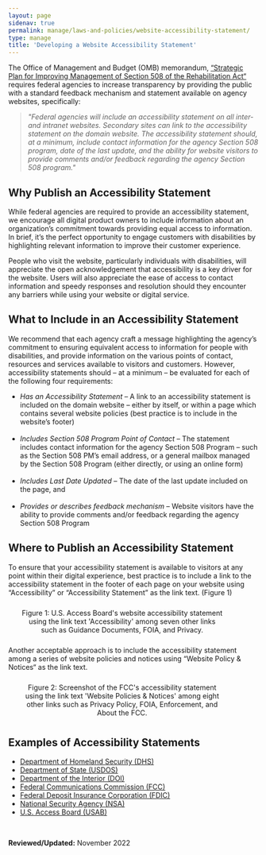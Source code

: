 ```yaml
---
layout: page
sidenav: true
permalink: manage/laws-and-policies/website-accessibility-statement/
type: manage
title: 'Developing a Website Accessibility Statement'
---
```


The Office of Management and Budget (OMB) memorandum, [“Strategic Plan for Improving Management of Section 508 of the Rehabilitation Act“][1] requires federal agencies to increase transparency by providing the public with a standard feedback mechanism and statement available on agency websites, specifically:

> *"Federal agencies will include an accessibility statement on all inter- and intranet websites. Secondary sites can link to the accessibility statement on the domain website. The accessibility statement should, at a minimum, include contact information for the agency Section 508 program, date of the last update, and the ability for website visitors to provide comments and/or feedback regarding the agency Section 508 program."*

## Why Publish an Accessibility Statement

While federal agencies are required to provide an accessibility statement, we encourage all digital product owners to include information about an organization’s commitment towards providing equal access to information. In brief, it’s the perfect opportunity to engage customers with disabilities by highlighting relevant information to improve their customer experience. 

People who visit the website, particularly individuals with disabilities, will appreciate the open acknowledgement that accessibility is a key driver for the website. Users will also appreciate the ease of access to contact information and speedy responses and resolution should they encounter any barriers while using your website or digital service.

## What to Include in an Accessibility Statement

We recommend that each agency craft a message highlighting the agency’s commitment to ensuring equivalent access to information for people with disabilities, and provide information on the various points of contact, resources and services available to visitors and customers. However, accessibility statements should – at a minimum – be evaluated for each of the following four requirements:

* *Has an Accessibility Statement* – A link to an accessibility statement is included on the domain website – either by itself, or within a page which contains several website policies (best practice is to include in the website’s footer)<br><br>
* *Includes Section 508 Program Point of Contact* – The statement includes contact information for the agency Section 508 Program – such as the Section 508 PM’s email address, or a general mailbox managed by the Section 508 Program (either directly, or using an online form)<br><br>
* *Includes Last Date Updated* – The date of the last update included on the page, and<br><br>
* *Provides or describes feedback mechanism* – Website visitors have the ability to provide comments and/or feedback regarding the agency Section 508 Program

## Where to Publish an Accessibility Statement

To ensure that your accessibility statement is available to visitors at any point within their digital experience, best practice is to include a link to the accessibility statement in the footer of each page on your website using “Accessibility” or “Accessibility Statement” as the link text. (Figure 1)

<div class="tablet:grid-col" style="margin: auto; max-width: 90%; text-align: center; padding: 10px 0px">
  <div class="margin-top-1"><img src="https://assets.section508.gov/files/images/manage-web-statement-usab.png" alt="" aria-labelledby="vpat_snapshot" class="border-2px border-base-light shadow-2 padding-1"></div>
  <div class="font-mono-3xs margin-x-auto auto" style="max-width: 90%; text-align: center;"><span id="vpat_snapshot">Figure 1: U.S. Access Board's website accessibility statement using the link text 'Accessibility' among seven other links such as Guidance Documents, FOIA, and Privacy.</span></div>
</div>

Another acceptable approach is to include the accessibility statement among a series of website policies and notices using “Website Policy & Notices“ as the link text. 

<div class="tablet:grid-col" style="margin: auto; max-width: 90%; text-align: center; padding: 10px 0px">
  <div class="margin-top-1"><img src="https://assets.section508.gov/files/images/manage-web-statement-fcc.png" alt="" aria-labelledby="vpat_snapshot" class="border-2px border-base-light shadow-2 padding-1"></div>
  <div class="font-mono-3xs margin-x-auto auto" style="max-width: 90%; text-align: center;"><span id="vpat_snapshot">Figure 2: Screenshot of the FCC's accessibility statement using the link text 'Website Policies & Notices' among eight other links such as Privacy Policy, FOIA, Enforcement, and About the FCC.</span></div>
</div>

## Examples of Accessibility Statements

* [Department of Homeland Security (DHS)][1]
* [Department of State (USDOS)][2]
* [Department of the Interior (DOI)][3]
* [Federal Communications Commission (FCC)][4]
* [Federal Deposit Insurance Corporation (FDIC)][5]
* [National Security Agency (NSA)][6]
* [U.S. Access Board (USAB)][7]

<p>&nbsp;</p>

**Reviewed/Updated:** November 2022

[1]: https://www.dhs.gov/accessibility
[2]: https://www.state.gov/section-508-accessibility-statement/
[3]: https://doi.gov/accessibility
[4]: https://www.fcc.gov/accessibility/program
[5]: https://www.fdic.gov/accessibility/index.html
[6]: https://www.nsa.gov/nsa-accessibility/
[7]: https://www.access-board.gov/about/policy/accessibility.html